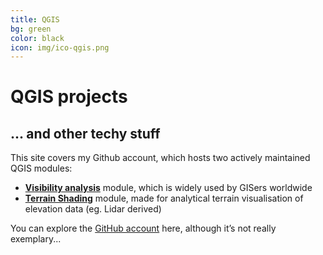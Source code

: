 ```yaml
---
title: QGIS
bg: green
color: black
icon: img/ico-qgis.png
---
```


# QGIS projects

## ... and other techy stuff

This site covers my Github account, which hosts two actively maintained QGIS modules:

 - [**Visibility analysis**](https://landscapearchaeology.org/qgis-visibility-analysis/) module, which is widely used by GISers worldwide
 - [**Terrain Shading**](https://landscapearchaeology.org/qgis-terrain-shading/) module, made for analytical terrain visualisation of elevation data (eg. Lidar derived)

You can explore the [GitHub account](https://github.com/zoran-cuckovic) here, although it’s not really exemplary...
